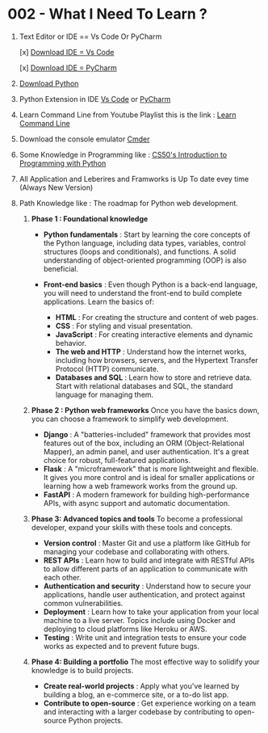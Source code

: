 # 002 - What I Need To Learn ?

1. Text Editor or IDE == Vs Code Or PyCharm

    [x] [Download IDE = Vs Code](https://code.visualstudio.com/download)

    [x] [Download IDE = PyCharm](https://www.jetbrains.com/pycharm/download/?section=windows)

2. [Download Python](https://www.python.org/downloads/)
3. Python Extension in IDE [Vs Code](https://code.visualstudio.com/download) or [PyCharm](https://www.jetbrains.com/pycharm/download/?section=windows)
4. Learn Command Line from Youtube Playlist this is the link : [Learn Command Line](https://youtube.com/playlist?list=PLDoPjvoNmBAxzNO8ixW83Sf8FnLy_MkUT&si=SzNOTpiSi47c5w4y)
5. Download the console emulator [Cmder](https://cmder.en.download.it/)
6. Some Knowledge in Programming like :  [CS50's Introduction to Programming with Python](https://pll.harvard.edu/course/cs50s-introduction-programming-python)
7. All Application and Leberires and Framworks is Up To date evey time (Always New Version)
8. Path Knowledge like : The roadmap for Python web development.

    1. __Phase 1 : Foundational knowledge__
       * __Python fundamentals__ : Start by learning the core concepts of the Python language, including data types, variables, control structures (loops and conditionals), and functions. A solid understanding of object-oriented programming (OOP) is also beneficial.
       * __Front-end basics__ : Even though Python is a back-end language, you will need to understand the front-end to build complete applications. Learn the basics of:

          * __HTML__ : For creating the structure and content of web pages.
          * __CSS__ : For styling and visual presentation.
          * __JavaScript__ : For creating interactive elements and dynamic behavior.
          * __The web and HTTP__ : Understand how the internet works, including how browsers, servers, and the Hypertext Transfer Protocol (HTTP) communicate.
          * __Databases and SQL__ : Learn how to store and retrieve data. Start with relational databases and SQL, the standard language for managing them.

    2. __Phase 2 : Python web frameworks__
    Once you have the basics down, you can choose a framework to simplify web development.
        * __Django__ : A "batteries-included" framework that provides most features out of the box, including an ORM (Object-Relational Mapper), an admin panel, and user authentication. It's a great choice for robust, full-featured applications.
        * __Flask__ : A "microframework" that is more lightweight and flexible. It gives you more control and is ideal for smaller applications or learning how a web framework works from the ground up.
        * __FastAPI__ : A modern framework for building high-performance APIs, with async support and automatic documentation.
    3. __Phase 3: Advanced topics and tools__
    To become a professional developer, expand your skills with these tools and concepts.
        * __Version control__ : Master Git and use a platform like GitHub for managing your codebase and collaborating with others.
        * __REST APIs__ : Learn how to build and integrate with RESTful APIs to allow different parts of an application to communicate with each other.
        * __Authentication and security__ : Understand how to secure your applications, handle user authentication, and protect against common vulnerabilities.
        * __Deployment__ : Learn how to take your application from your local machine to a live server. Topics include using Docker and deploying to cloud platforms like Heroku or AWS.
        * __Testing__ : Write unit and integration tests to ensure your code works as expected and to prevent future bugs.

    4. __Phase 4: Building a portfolio__
    The most effective way to solidify your knowledge is to build projects.
        * __Create real-world projects__ : Apply what you've learned by building a blog, an e-commerce site, or a to-do list app.
        * __Contribute to open-source__ : Get experience working on a team and interacting with a larger codebase by contributing to open-source Python projects.

